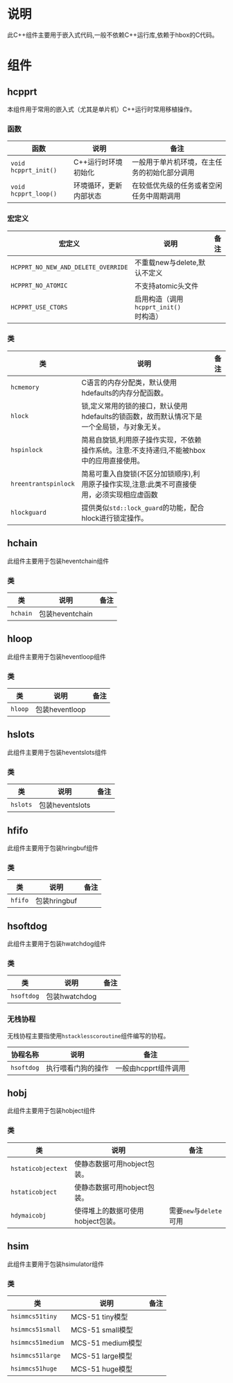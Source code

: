 # 说明

此C++组件主要用于嵌入式代码,一般不依赖C++运行库,依赖于hbox的C代码。

# 组件

## hcpprt

本组件用于常用的嵌入式（尤其是单片机）C++运行时常用移植操作。

### 函数

| 函数                 | 说明                   | 备注                                         |
| -------------------- | ---------------------- | -------------------------------------------- |
| `void hcpprt_init()` | C++运行时环境初始化    | 一般用于单片机环境，在主任务的初始化部分调用 |
| `void hcpprt_loop()` | 环境循环，更新内部状态 | 在较低优先级的任务或者空闲任务中周期调用     |

### 宏定义

| 宏定义                              | 说明                                  | 备注 |
| ----------------------------------- | ------------------------------------- | ---- |
| `HCPPRT_NO_NEW_AND_DELETE_OVERRIDE` | 不重载new与delete,默认不定义          |      |
| `HCPPRT_NO_ATOMIC`                  | 不支持atomic头文件                    |      |
| `HCPPRT_USE_CTORS`                  | 启用构造（调用`hcpprt_init()`时构造） |      |

### 类

| 类                   | 说明                                                         | 备注 |
| -------------------- | ------------------------------------------------------------ | ---- |
| `hcmemory`           | C语言的内存分配类，默认使用hdefaults的内存分配函数。         |      |
| `hlock`              | 锁,定义常用的锁的接口，默认使用hdefaults的锁函数，故而默认情况下是一个全局锁，与对象无关。 |      |
| `hspinlock`          | 简易自旋锁,利用原子操作实现，不依赖操作系统。注意:不支持递归,不能被hbox中的应用直接使用。 |      |
| `hreentrantspinlock` | 简易可重入自旋锁(不区分加锁顺序),利用原子操作实现,注意:此类不可直接使用，必须实现相应虚函数 |      |
| `hlockguard`         | 提供类似`std::lock_guard`的功能，配合hlock进行锁定操作。     |      |

## hchain

此组件主要用于包装heventchain组件

### 类

| 类       | 说明            | 备注 |
| -------- | --------------- | ---- |
| `hchain` | 包装heventchain |      |

## hloop

此组件主要用于包装heventloop组件

### 类

| 类      | 说明           | 备注 |
| ------- | -------------- | ---- |
| `hloop` | 包装heventloop |      |

## hslots

此组件主要用于包装heventslots组件

### 类

| 类       | 说明            | 备注 |
| -------- | --------------- | ---- |
| `hslots` | 包装heventslots |      |

## hfifo

此组件主要用于包装hringbuf组件

### 类

| 类      | 说明         | 备注 |
| ------- | ------------ | ---- |
| `hfifo` | 包装hringbuf |      |

## hsoftdog

此组件主要用于包装hwatchdog组件

### 类

| 类         | 说明          | 备注 |
| ---------- | ------------- | ---- |
| `hsoftdog` | 包装hwatchdog |      |

### 无栈协程

无栈协程主要指使用`hstacklesscoroutine`组件编写的协程。

| 协程名称   | 说明               | 备注                 |
| ---------- | ------------------ | -------------------- |
| `hsoftdog` | 执行喂看门狗的操作 | 一般由hcpprt组件调用 |

## hobj

此组件主要用于包装hobject组件

### 类

| 类                 | 说明                              | 备注                    |
| ------------------ | --------------------------------- | ----------------------- |
| `hstaticobjectext` | 使静态数据可用hobject包装。       |                         |
| `hstaticobject`    | 使静态数据可用hobject包装。       |                         |
| `hdymaicobj`       | 使得堆上的数据可使用hobject包装。 | 需要`new`与`delete`可用 |

## hsim

此组件主要用于包装hsimulator组件

### 类

| 类                | 说明              | 备注 |
| ----------------- | ----------------- | ---- |
| `hsimmcs51tiny`   | MCS-51 tiny模型   |      |
| `hsimmcs51small`  | MCS-51 small模型  |      |
| `hsimmcs51medium` | MCS-51 medium模型 |      |
| `hsimmcs51large`  | MCS-51 large模型  |      |
| `hsimmcs51huge`   | MCS-51 huge模型   |      |